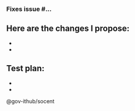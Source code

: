 ### Fixes issue #...

Here are the changes I propose:
-  
-  
-  

Test plan:
-   
-   
-   

@gov-ithub/socent
